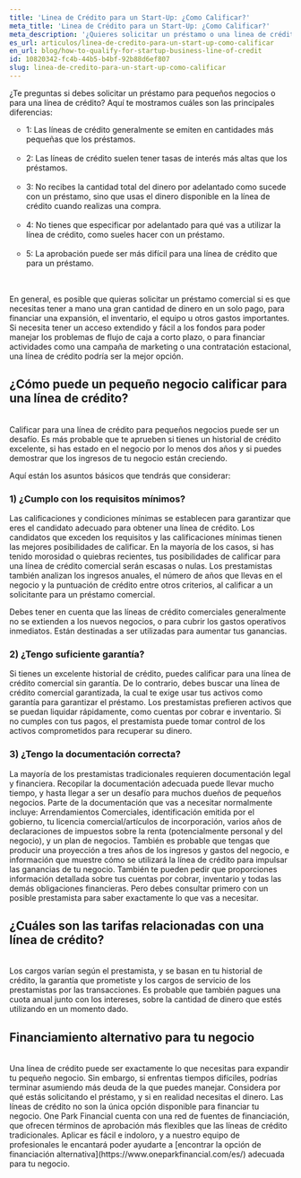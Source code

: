```yaml
---
title: 'Linea de Crédito para un Start-Up: ¿Como Calificar?'
meta_title: 'Linea de Crédito para un Start-Up: ¿Como Calificar?'
meta_description: '¿Quieres solicitar un préstamo o una linea de crédito de pequeños negocios para tu Start-Up? Aquí te mostramos cuáles son las mejores opciones.'
es_url: articulos/linea-de-credito-para-un-start-up-como-calificar
en_url: blog/how-to-qualify-for-startup-business-line-of-credit
id: 10820342-fc4b-44b5-b4bf-92b88d6ef807
slug: linea-de-credito-para-un-start-up-como-calificar
---
```

¿Te preguntas si debes solicitar un préstamo para pequeños negocios o para una línea de crédito? Aquí te mostramos cuáles son las principales diferencias:

<ul style="list-style:circle;padding-left:30px;margin-bottom:30px;">
<li>1: Las líneas de crédito generalmente se emiten en cantidades más pequeñas que los préstamos.</li><br />
<li>2: Las líneas de crédito suelen tener tasas de interés más altas que los préstamos.</li><br />
<li>3: No recibes la cantidad total del dinero por adelantado como sucede con un préstamo, sino que usas el dinero disponible en la línea de crédito cuando realizas una compra.</li><br />
<li>4: No tienes que especificar por adelantado para qué vas a utilizar la línea de crédito, como sueles hacer con un préstamo.</li><br />
<li>5: La aprobación puede ser más difícil para una línea de crédito que para un préstamo.</li><br />
</ul>
En general, es posible que quieras solicitar un préstamo comercial si es que necesitas tener a mano una gran cantidad de dinero en un solo pago, para financiar una expansión, el inventario, el equipo u otros gastos importantes. Si necesita tener un acceso extendido y fácil a los fondos para poder manejar los problemas de flujo de caja a corto plazo, o para financiar actividades como una campaña de marketing o una contratación estacional, una línea de crédito podría ser la mejor opción. 

## ¿Cómo puede un pequeño negocio calificar para una línea de crédito?
<br/>
Calificar para una línea de crédito para pequeños negocios puede ser un desafío. Es más probable que te aprueben si tienes un historial de crédito excelente, si has estado en el negocio por lo menos dos años y si puedes demostrar que los ingresos de tu negocio están creciendo. 

Aquí están los asuntos básicos que tendrás que considerar:

### 1) ¿Cumplo con los requisitos mínimos?

Las calificaciones y condiciones mínimas se establecen para garantizar que eres el candidato adecuado para obtener una línea de crédito. Los candidatos que exceden los requisitos y las calificaciones mínimas tienen las mejores posibilidades de calificar.  En la mayoría de los casos, si has tenido morosidad o quiebras recientes, tus posibilidades de calificar para una línea de crédito comercial serán escasas o nulas. Los prestamistas también analizan los ingresos anuales, el número de años que llevas en el negocio y la puntuación de crédito entre otros criterios, al calificar a un solicitante para un préstamo comercial.

Debes tener en cuenta que las líneas de crédito comerciales generalmente no se extienden a los nuevos negocios, o para cubrir los gastos operativos inmediatos. Están destinadas a ser utilizadas para aumentar tus ganancias.  


### 2) ¿Tengo suficiente garantía?

Si tienes un excelente historial de crédito, puedes calificar para una línea de crédito comercial sin garantía.  De lo contrario, debes buscar una línea de crédito comercial garantizada, la cual te exige usar tus activos como garantía para garantizar el préstamo. Los prestamistas prefieren activos que se puedan liquidar rápidamente, como cuentas por cobrar e inventario. Si no cumples con tus pagos, el prestamista puede tomar  control de los activos comprometidos para recuperar su dinero.

### 3) ¿Tengo la documentación correcta?

La mayoría de los prestamistas tradicionales requieren documentación legal y financiera. Recopilar la documentación adecuada puede llevar mucho tiempo, y hasta llegar a ser un desafío para muchos dueños de pequeños negocios. Parte de la documentación que vas a necesitar normalmente incluye: Arrendamientos Comerciales, identificación emitida por el gobierno, tu licencia comercial/artículos de incorporación, varios años de declaraciones de impuestos sobre la renta (potencialmente personal y del negocio), y un plan de negocios. También es probable que tengas que producir una proyección a tres años de los ingresos y gastos del negocio, e información que muestre cómo se utilizará la línea de crédito para impulsar las ganancias de tu negocio. También te pueden pedir que proporciones información detallada sobre tus cuentas por cobrar, inventario y todas las demás obligaciones financieras. Pero debes consultar primero con un posible prestamista para saber exactamente lo que vas a necesitar.

## ¿Cuáles son las tarifas relacionadas con una línea de crédito?
<br />
Los cargos varían según el prestamista, y se basan en tu historial de crédito, la garantía que prometiste y los cargos de servicio de los prestamistas por las transacciones. Es probable que también pagues una cuota anual junto con los intereses, sobre la cantidad de dinero que estés utilizando en un momento dado. 

## Financiamiento alternativo para tu negocio
<br />
Una línea de crédito puede ser exactamente lo que necesitas para expandir tu pequeño negocio. Sin embargo, si enfrentas tiempos difíciles, podrías terminar asumiendo más deuda de la que puedes manejar. Considera por qué estás solicitando el préstamo, y si en realidad necesitas el dinero.
Las líneas de crédito no son la única opción disponible para financiar tu negocio. One Park Financial cuenta con una red de fuentes de financiación, que ofrecen términos de aprobación más flexibles que las líneas de crédito tradicionales. Aplicar es fácil e indoloro, y a nuestro equipo de profesionales le encantará poder ayudarte a [encontrar la opción de financiación alternativa](https://www.oneparkfinancial.com/es/) adecuada para tu negocio.